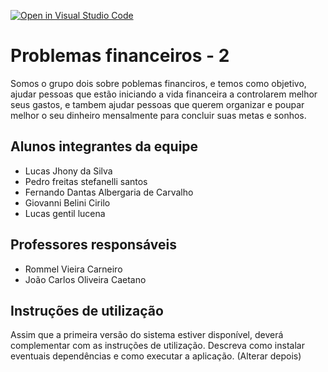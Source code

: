 [![Open in Visual Studio Code](https://classroom.github.com/assets/open-in-vscode-c66648af7eb3fe8bc4f294546bfd86ef473780cde1dea487d3c4ff354943c9ae.svg)](https://classroom.github.com/online_ide?assignment_repo_id=8549548&assignment_repo_type=AssignmentRepo)
# Problemas financeiros - 2
 Somos o grupo dois sobre poblemas financiros, e temos como objetivo, ajudar pessoas que estão iniciando a vida financeira a controlarem melhor seus gastos, e tambem ajudar pessoas que querem organizar e poupar melhor o seu dinheiro mensalmente para concluir suas metas e sonhos.

## Alunos integrantes da equipe

* Lucas Jhony da Silva 
* Pedro freitas stefanelli santos 
* Fernando Dantas Albergaria de Carvalho
* Giovanni Belini Cirilo
* Lucas gentil lucena

## Professores responsáveis

* Rommel Vieira Carneiro 
* João Carlos Oliveira Caetano 

## Instruções de utilização

Assim que a primeira versão do sistema estiver disponível, deverá complementar com as instruções de utilização. Descreva como instalar eventuais dependências e como executar a aplicação. (Alterar depois)
